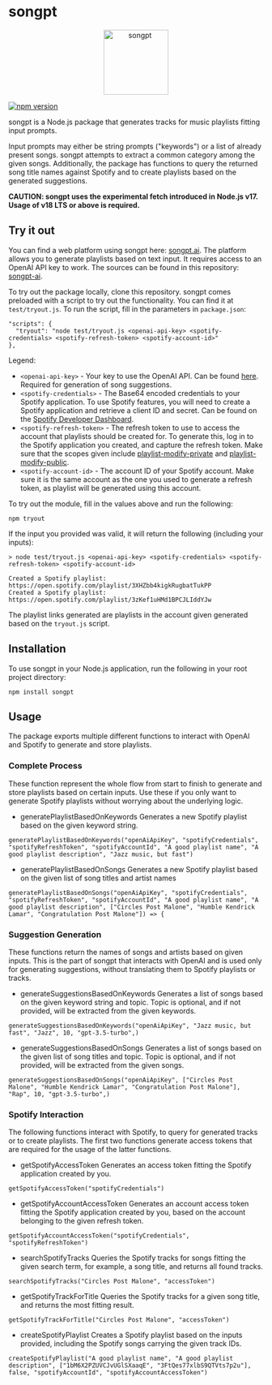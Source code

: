 # songpt

<p align="center">
  <img src="https://songpt-ai.web.app/songpt.webp" alt="songpt" height="128"/>
</p>

[![npm version](https://img.shields.io/npm/v/songpt.svg?style=flat-square)](https://www.npmjs.org/package/songpt)

songpt is a Node.js package that generates tracks for music playlists fitting input prompts.

Input prompts may either be string prompts ("keywords") or a list of already present songs. songpt attempts to extract a common category among the given songs. Additionally, the package has functions to query the returned song title names against Spotify and to create playlists based on the generated suggestions.

**CAUTION: songpt uses the experimental fetch introduced in Node.js v17. Usage of v18 LTS or above is required.**

## Try it out

You can find a web platform using songpt here: [songpt.ai](https://songpt-ai.web.app). The platform allows you to generate playlists based on text input. It requires access to an OpenAI API key to work. The sources can be found in this repository: [songpt-ai](https://github.com/sebastianwilczek/songpt-ai).

To try out the package locally, clone this repository. songpt comes preloaded with a script to try out the functionality. You can find it at `test/tryout.js`.
To run the script, fill in the parameters in `package.json`:
```
"scripts": {
  "tryout": "node test/tryout.js <openai-api-key> <spotify-credentials> <spotify-refresh-token> <spotify-account-id>"
},
```
Legend: 
- `<openai-api-key>` - Your key to use the OpenAI API. Can be found [here](https://platform.openai.com/account/api-keys). Required for generation of song suggestions.
- `<spotify-credentials>` - The Base64 encoded credentials to your Spotify application. To use Spotify features, you will need to create a Spotify application and retrieve a client ID and secret. Can be found on the [Spotify Developer Dashboard](https://developer.spotify.com/dashboard).
- `<spotify-refresh-token>` - The refresh token to use to access the account that playlists should be created for. To generate this, log in to the Spotify application you created, and capture the refresh token. Make sure that the scopes given include [playlist-modify-private](https://developer.spotify.com/documentation/web-api/concepts/scopes#playlist-modify-private) and [playlist-modify-public](https://developer.spotify.com/documentation/web-api/concepts/scopes#playlist-modify-public).
- `<spotify-account-id>` - The account ID of your Spotify account. Make sure it is the same account as the one you used to generate a refresh token, as playlist will be generated using this account.

To try out the module, fill in the values above and run the following:
```
npm tryout
```
If the input you provided was valid, it will return the following (including your inputs):
```
> node test/tryout.js <openai-api-key> <spotify-credentials> <spotify-refresh-token> <spotify-account-id>

Created a Spotify playlist:
https://open.spotify.com/playlist/3XHZbb4kigkRugbatTukPP
Created a Spotify playlist:
https://open.spotify.com/playlist/3zKef1uHMd1BPCJLIddYJw
```
The playlist links generated are playlists in the account given generated based on the `tryout.js` script.

## Installation

To use songpt in your Node.js application, run the following in your root project directory:
```
npm install songpt
```

## Usage

The package exports multiple different functions to interact with OpenAI and Spotify to generate and store playlists.

### Complete Process
These function represent the whole flow from start to finish to generate and store playlists based on certain inputs. Use these if you only want to generate Spotify playlists without worrying about the underlying logic.

- generatePlaylistBasedOnKeywords
Generates a new Spotify playlist based on the given keyword string.
```
generatePlaylistBasedOnKeywords("openAiApiKey", "spotifyCredentials", "spotifyRefreshToken", "spotifyAccountId", "A good playlist name", "A good playlist description", "Jazz music, but fast")
```

- generatePlaylistBasedOnSongs
Generates a new Spotify playlist based on the given list of song titles and artist names
```
generatePlaylistBasedOnSongs("openAiApiKey", "spotifyCredentials", "spotifyRefreshToken", "spotifyAccountId", "A good playlist name", "A good playlist description", ["Circles Post Malone", "Humble Kendrick Lamar", "Congratulation Post Malone"]) => {
```

### Suggestion Generation
These functions return the names of songs and artists based on given inputs. This is the part of songpt that interacts with OpenAI and is used only for generating suggestions, without translating them to Spotify playlists or tracks.

- generateSuggestionsBasedOnKeywords
Generates a list of songs based on the given keyword string and topic. Topic is optional, and if not provided, will be extracted from the given keywords.
```
generateSuggestionsBasedOnKeywords("openAiApiKey", "Jazz music, but fast", "Jazz", 10, "gpt-3.5-turbo",)
```

- generateSuggestionsBasedOnSongs
Generates a list of songs based on the given list of song titles and topic. Topic is optional, and if not provided, will be extracted from the given songs.
```
generateSuggestionsBasedOnSongs("openAiApiKey", ["Circles Post Malone", "Humble Kendrick Lamar", "Congratulation Post Malone"], "Rap", 10, "gpt-3.5-turbo",)
```

### Spotify Interaction
The following functions interact with Spotify, to query for generated tracks or to create playlists. The first two functions generate access tokens that are required for the usage of the latter functions.

- getSpotifyAccessToken
Generates an access token fitting the Spotify application created by you.
```
getSpotifyAccessToken("spotifyCredentials")
```

- getSpotifyAccountAccessToken
Generates an account access token fitting the Spotify application created by you, based on the account belonging to the given refresh token.
```
getSpotifyAccountAccessToken("spotifyCredentials", "spotifyRefreshToken")
```

- searchSpotifyTracks
Queries the Spotify tracks for songs fitting the given search term, for example, a song title, and returns all found tracks.
```
searchSpotifyTracks("Circles Post Malone", "accessToken")
```

- getSpotifyTrackForTitle
Queries the Spotify tracks for a given song title, and returns the most fitting result.
```
getSpotifyTrackForTitle("Circles Post Malone", "accessToken")
```

- createSpotifyPlaylist
Creates a Spotify playlist based on the inputs provided, including the Spotify songs carrying the given track IDs.
```
createSpotifyPlaylist("A good playlist name", "A good playlist description", ["1bM6X2PZUVCJvUGlSXaaqE", "3FtQes77xlbS9QTVts7p2u"], false, "spotifyAccountId", "spotifyAccountAccessToken")
```
